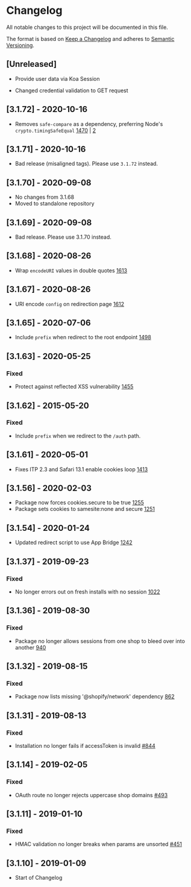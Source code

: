 # Changelog

All notable changes to this project will be documented in this file.

The format is based on [Keep a Changelog](http://keepachangelog.com/en/1.0.0/)
and adheres to [Semantic Versioning](http://semver.org/spec/v2.0.0.html).

## [Unreleased]

- Provide user data via Koa Session
+ Changed credential validation to GET request

## [3.1.72] - 2020-10-16

- Removes `safe-compare` as a dependency, preferring Node's `crypto.timingSafeEqual` [1470](https://github.com/Shopify/quilt/pull/1470) | [2](https://github.com/Shopify/koa-shopify-auth/issues/2)

## [3.1.71] - 2020-10-16

- Bad release (misaligned tags). Please use `3.1.72` instead.

## [3.1.70] - 2020-09-08

- No changes from 3.1.68
- Moved to standalone repository

## [3.1.69] - 2020-09-08

- Bad release. Please use 3.1.70 instead.

## [3.1.68] - 2020-08-26

- Wrap `encodeURI` values in double quotes [1613](https://github.com/Shopify/quilt/pull/1613)

## [3.1.67] - 2020-08-26

- URI encode `config` on redirection page [1612](https://github.com/Shopify/quilt/pull/1612)

## [3.1.65] - 2020-07-06

- Include `prefix` when redirect to the root endpoint [1498](https://github.com/Shopify/quilt/pull/1498)

## [3.1.63] - 2020-05-25

### Fixed

- Protect against reflected XSS vulnerability [1455](https://github.com/Shopify/quilt/pull/1455)

## [3.1.62] - 2015-05-20

### Fixed

- Include `prefix` when we redirect to the `/auth` path.

## [3.1.61] - 2020-05-01

- Fixes ITP 2.3 and Safari 13.1 enable cookies loop [1413](https://github.com/Shopify/quilt/pull/1413)

## [3.1.56] - 2020-02-03

- Package now forces cookies.secure to be true [1255](https://github.com/Shopify/quilt/pull/1255)
- Package sets cookies to samesite:none and secure [1251](https://github.com/Shopify/quilt/pull/1251)

## [3.1.54] - 2020-01-24

- Updated redirect script to use App Bridge [1242](https://github.com/Shopify/quilt/pull/1242)

## [3.1.37] - 2019-09-23

### Fixed

- No longer errors out on fresh installs with no session [1022](https://github.com/Shopify/quilt/pull/1022)

## [3.1.36] - 2019-08-30

### Fixed

- Package no longer allows sessions from one shop to bleed over into another [940](https://github.com/Shopify/quilt/pull/940)

## [3.1.32] - 2019-08-15

### Fixed

- Package now lists missing '@shopify/network' dependency [862](https://github.com/Shopify/quilt/pull/862)

## [3.1.31] - 2019-08-13

### Fixed

- Installation no longer fails if accessToken is invalid [#844](https://github.com/Shopify/quilt/pull/844)

## [3.1.14] - 2019-02-05

### Fixed

- OAuth route no longer rejects uppercase shop domains [#493](https://github.com/Shopify/quilt/pull/493)

## [3.1.11] - 2019-01-10

### Fixed

- HMAC validation no longer breaks when params are unsorted [#451](https://github.com/Shopify/quilt/pull/451)

## [3.1.10] - 2019-01-09

- Start of Changelog

